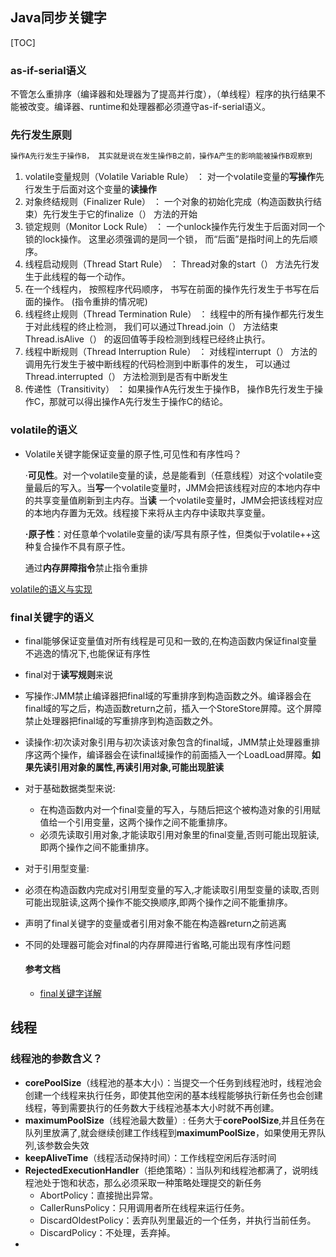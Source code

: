 ## Java同步关键字

[TOC]

### as-if-serial语义

不管怎么重排序（编译器和处理器为了提高并行度），（单线程）程序的执行结果不能被改变。编译器、runtime和处理器都必须遵守as-if-serial语义。

### 先行发生原则

```reStructuredText
操作A先行发生于操作B， 其实就是说在发生操作B之前，操作A产生的影响能被操作B观察到 
```

1. volatile变量规则（Volatile Variable Rule） ： 对一个volatile变量的**写操作**先行发生于后面对这个变量的**读操作**
2. 对象终结规则（Finalizer Rule） ： 一个对象的初始化完成（构造函数执行结束）先行发生于它的finalize（） 方法的开始
3. 锁定规则（Monitor Lock Rule） ： 一个unlock操作先行发生于后面对同一个锁的lock操作。 这里必须强调的是同一个锁， 而“后面”是指时间上的先后顺序。
4. 线程启动规则（Thread Start Rule） ： Thread对象的start（） 方法先行发生于此线程的每一个动作。
5. 在一个线程内， 按照程序代码顺序， 书写在前面的操作先行发生于书写在后面的操作。   (指令重排的情况呢)
6. 线程终止规则（Thread Termination Rule） ： 线程中的所有操作都先行发生于对此线程的终止检测， 我们可以通过Thread.join（） 方法结束Thread.isAlive（）
   的返回值等手段检测到线程已经终止执行。
7. 线程中断规则（Thread Interruption Rule） ： 对线程interrupt（） 方法的调用先行发生于被中断线程的代码检测到中断事件的发生， 可以通过Thread.interrupted（） 方法检测到是否有中断发生
8. 传递性（Transitivity） ： 如果操作A先行发生于操作B， 操作B先行发生于操作C，那就可以得出操作A先行发生于操作C的结论。

### volatile的语义

- Volatile关键字能保证变量的原子性,可见性和有序性吗？

  ·**可见性**。对一个volatile变量的读，总是能看到（任意线程）对这个volatile变量最后的写入。当**写**一个volatile变量时，JMM会把该线程对应的本地内存中的共享变量值刷新到主内存。当**读**
  一个volatile变量时，JMM会把该线程对应的本地内存置为无效。线程接下来将从主内存中读取共享变量。

  **·原子性**：对任意单个volatile变量的读/写具有原子性，但类似于volatile++这种复合操作不具有原子性。

  通过**内存屏障指令**禁止指令重排

[volatile的语义与实现](https://www.cnblogs.com/igoodful/p/9473491.html)

### final关键字的语义

- final能够保证变量值对所有线程是可见和一致的,在构造函数内保证final变量不逃逸的情况下,也能保证有序性

- final对于**读写规则**来说
- 写操作:JMM禁止编译器把final域的写重排序到构造函数之外。编译器会在final域的写之后，构造函数return之前，插入一个StoreStore屏障。这个屏障禁止处理器把final域的写重排序到构造函数之外。
- 读操作:初次读对象引用与初次读该对象包含的final域，JMM禁止处理器重排序这两个操作，编译器会在读final域操作的前面插入一个LoadLoad屏障。**如果先读引用对象的属性,再读引用对象,可能出现脏读**

- 对于基础数据类型来说:
    - 在构造函数内对一个final变量的写入，与随后把这个被构造对象的引用赋值给一个引用变量，这两个操作之间不能重排序。
    - 必须先读取引用对象,才能读取引用对象里的final变量,否则可能出现脏读,即两个操作之间不能重排序。

- 对于引用型变量:

- ​ 必须在构造函数内完成对引用型变量的写入,才能读取引用型变量的读取,否则可能出现脏读,这两个操作不能交换顺序,即两个操作之间不能重排序。

- 声明了final关键字的变量或者引用对象不能在构造器return之前逃离

- 不同的处理器可能会对final的内存屏障进行省略,可能出现有序性问题

  #### 参考文档

    - [final关键字详解](https://my.oschina.net/u/4581365/blog/4369508)

## 线程

### 线程池的参数含义？

- **corePoolSize**（线程池的基本大小）：当提交一个任务到线程池时，线程池会创建一个线程来执行任务，即使其他空闲的基本线程能够执行新任务也会创建线程，等到需要执行的任务数大于线程池基本大小时就不再创建。
- **maximumPoolSize**（线程池最大数量）: 任务大于**corePoolSize**,并且任务在队列里放满了,就会继续创建工作线程到**maximumPoolSize**，如果使用无界队列,该参数会失效
- **keepAliveTime**（线程活动保持时间）：工作线程空闲后存活时间
- **RejectedExecutionHandler**（拒绝策略）：当队列和线程池都满了，说明线程池处于饱和状态，那么必须采取一种策略处理提交的新任务
    - AbortPolicy：直接抛出异常。
    - CallerRunsPolicy：只用调用者所在线程来运行任务。
    - DiscardOldestPolicy：丢弃队列里最近的一个任务，并执行当前任务。
    - DiscardPolicy：不处理，丢弃掉。
- 